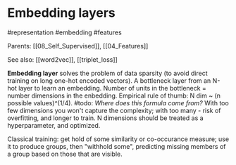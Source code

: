 # Embedding layers

#representation #embedding #features

Parents: [[08_Self_Supervised]], [[04_Features]]

See also: [[word2vec]], [[triplet_loss]]

**Embedding layer** solves the problem of data sparsity (to avoid direct training on long one-hot encoded vectors). A bottleneck layer from an N-hot layer to learn an embedding. Number of units in the bottleneck = number dimensions in the enbedding. Empirical rule of thumb: N dim ~ (n possible values)^(1/4). #todo:  _Where does this formula come from?_ With too few dimensions you won't capture the complexity; with too many - risk of overfitting, and longer to train. N dimensions should be treated as a hyperparameter, and optimized.

Classical training: get hold of some similarity or co-occurance measure; use it to produce groups, then "withhold some", predicting missing members of a group based on those that are visible.